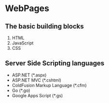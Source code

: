 # WebPages

## The basic building blocks

1. HTML
2. JavaScript
3. CSS

## Server Side Scripting languages
- ASP.NET (*.aspx)
- ASP.NET MVC (*.cshtml)
- ColdFusion Markup Language (*.cfm)
- Go (*.go)
- Google Apps Script (*.gs)
